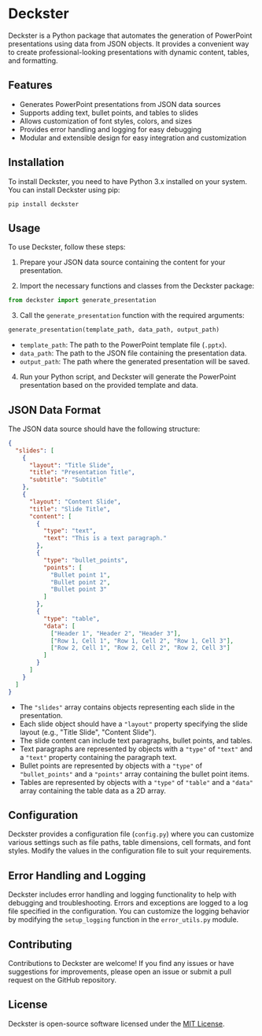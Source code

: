 # Deckster

Deckster is a Python package that automates the generation of PowerPoint presentations using data from JSON objects. It provides a convenient way to create professional-looking presentations with dynamic content, tables, and formatting.

## Features

- Generates PowerPoint presentations from JSON data sources
- Supports adding text, bullet points, and tables to slides
- Allows customization of font styles, colors, and sizes
- Provides error handling and logging for easy debugging
- Modular and extensible design for easy integration and customization

## Installation

To install Deckster, you need to have Python 3.x installed on your system. You can install Deckster using pip:

```
pip install deckster
```

## Usage

To use Deckster, follow these steps:

1. Prepare your JSON data source containing the content for your presentation.

2. Import the necessary functions and classes from the Deckster package:

```python
from deckster import generate_presentation
```

3. Call the `generate_presentation` function with the required arguments:

```python
generate_presentation(template_path, data_path, output_path)
```

- `template_path`: The path to the PowerPoint template file (`.pptx`).
- `data_path`: The path to the JSON file containing the presentation data.
- `output_path`: The path where the generated presentation will be saved.

4. Run your Python script, and Deckster will generate the PowerPoint presentation based on the provided template and data.

## JSON Data Format

The JSON data source should have the following structure:

```json
{
  "slides": [
    {
      "layout": "Title Slide",
      "title": "Presentation Title",
      "subtitle": "Subtitle"
    },
    {
      "layout": "Content Slide",
      "title": "Slide Title",
      "content": [
        {
          "type": "text",
          "text": "This is a text paragraph."
        },
        {
          "type": "bullet_points",
          "points": [
            "Bullet point 1",
            "Bullet point 2",
            "Bullet point 3"
          ]
        },
        {
          "type": "table",
          "data": [
            ["Header 1", "Header 2", "Header 3"],
            ["Row 1, Cell 1", "Row 1, Cell 2", "Row 1, Cell 3"],
            ["Row 2, Cell 1", "Row 2, Cell 2", "Row 2, Cell 3"]
          ]
        }
      ]
    }
  ]
}
```

- The `"slides"` array contains objects representing each slide in the presentation.
- Each slide object should have a `"layout"` property specifying the slide layout (e.g., "Title Slide", "Content Slide").
- The slide content can include text paragraphs, bullet points, and tables.
- Text paragraphs are represented by objects with a `"type"` of `"text"` and a `"text"` property containing the paragraph text.
- Bullet points are represented by objects with a `"type"` of `"bullet_points"` and a `"points"` array containing the bullet point items.
- Tables are represented by objects with a `"type"` of `"table"` and a `"data"` array containing the table data as a 2D array.

## Configuration

Deckster provides a configuration file (`config.py`) where you can customize various settings such as file paths, table dimensions, cell formats, and font styles. Modify the values in the configuration file to suit your requirements.

## Error Handling and Logging

Deckster includes error handling and logging functionality to help with debugging and troubleshooting. Errors and exceptions are logged to a log file specified in the configuration. You can customize the logging behavior by modifying the `setup_logging` function in the `error_utils.py` module.

## Contributing

Contributions to Deckster are welcome! If you find any issues or have suggestions for improvements, please open an issue or submit a pull request on the GitHub repository.

## License

Deckster is open-source software licensed under the [MIT License](https://opensource.org/licenses/MIT).